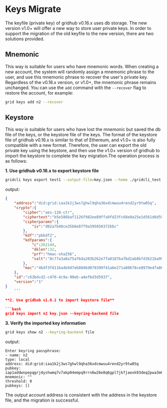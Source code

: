 # Keys Migrate

The keyfile (private key) of gridhub v0.16.x uses db storage. The new version v1.0+ will offer a new way to store user private keys. In order to support the migration of the old keyfile to the new version, there are two solutions provided.

## Mnemonic

This way is suitable for users who have mnemonic words. When creating a new account, the system will randomly assign a mnemonic phrase to the user, and use this mnemonic phrase to recover the user's private key. Regardless of the v0.16.x version, or v1.0+, the mnemonic phrase remains unchanged. You can use the `add` command with the `--recover` flag to restore the account, for example:

```bash
grid keys add n2 --recover
```

## Keystore

This way is suitable for users who have lost the mnemonic but saved the db file of the keys, or the keystore file of the keys. The format of the keystore file of gridhub v0.16.x is similar to that of Ethereum, and v1.0+ is also fully compatible with a new format. Therefore, the user can export the old private key using the keystore, and then use the v1.0+ version of gridhub to import the keystore to complete the key migration.The operation process is as follows:

**1. Use gridhub v0.16.x to export keystore file**

```bash
gridcli keys export test1 --output-file=key.json --home ./gridcli_test 
```

output:

```json
{
    "address":"did:grid:iaa1k2j3ws7ghwl9qha36xdcmwuu4rend2yr9tw05q",
    "crypto":{
        "cipher":"aes-128-ctr",
        "ciphertext":"b5e586baf1126f982ee89ffa9fd23fc68e0a25e1d561d6d59896a0b4878a4d5f",
        "cipherparams":{
            "iv":"d02a7b40ce35b6e87f9a395850372bbc"
        },
        "kdf":"pbkdf2",
        "kdfparams":{
            "c":262144,
            "dklen":32,
            "prf":"hmac-sha256",
            "salt":"8c77a3a8a75a76da203b262e7fa0187bafbd2ab8bfd3b21ba99f88dcc550d1a6"
        },
        "mac":"4bdf3fd116a4b9d7eb8846d078399f41a6e271a80678ce8979e4fa86f793cdeb"
    },
    "id":"c63bdcd2-c470-4c9a-90eb-a4ef6d3d5937",
    "version":"1"
}
    ```

**2. Use gridhub v1.0.1 to import keystore file**

```bash
grid keys import n2 key.json --keyring-backend file 
```

**3. Verify the imported key information**

```bash
grid keys show n2 --keyring-backend file
```

output:

```text
Enter keyring passphrase:
- name: n2
type: local
address: did:grid:iaa1k2j3ws7ghwl9qha36xdcmwuu4rend2yr9tw05q
pubkey: iap1addwnpepqgrj4yshwmq7v7akp04empq9rrn6w26e8q6gpl7jkfjaexk93deq2pwa3m6
mnemonic: ""
threshold: 0
pubkeys: []
```

The output account address is consistent with the address in the keystore file, and the migration is successful.
